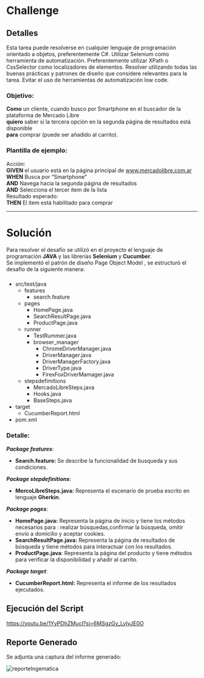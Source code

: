 # Challenge

## Detalles

Esta tarea puede resolverse en cualquier lenguaje de programación orientado a objetos,
preferentemente C#.
Utilizar Selenium como herramienta de automatización. Preferentemente utilizar XPath o CssSelector
como localizadores de elementos.
Resolver utilizando todas las buenas prácticas y patrones de diseño que considere relevantes para la
tarea.
Evitar el uso de herramientas de automatización low code.<br>

### Objetivo:
**Como** un cliente, cuando busco por Smartphone en el buscador de la plataforma de Mercado Libre <br>
**quiero** saber si la tercera opción en la segunda página de resultados está disponible <br> 
**para** comprar  (puede ser añadido al carrito).<br>

### Plantilla de ejemplo: 
Acción:<br>
**GIVEN** el usuario está en la página principal de www.mercadolibre.com.ar <br> 
**WHEN** Busca por “Smartphone” <br>
**AND** Navega hacia la segunda página de resultados <br>
**AND** Selecciona el tercer ítem de la lista <br>
Resultado esperado: <br>
**THEN** El ítem está habilitado para comprar <br> 

<hr>

# Solución

Para resolver el desafío se utilizó en el proyecto el lenguaje de programación **JAVA** y las librerías **Selenium** y **Cucumber**. <br>
Se implementó el patrón de diseño Page Object Model , se estructuró el desafío de la siguiente manera:

### 
- src/test/java
  - features
    - search.feature
  - pages
    - HomePage.java
    - SearchResultPage.java
    - ProductPage.java
  - runner
    - TestRummer.java
    - browser_manager
        - ChromeDriverManager.java
        - DriverManager.java
        - DriverManagerFactory.java
        - DriverType.java
        - FirexFoxDriverMamager.java
  - stepsdefimitions
    - MercadoLibreSteps.java
    - Hooks.java
    - BaseSteps.java
- target
  - CucumberReport.html
- pom.xml

###

### **Detalle**: 

_**Package features**_:
- **Search.feature:** Se describe la funcionalidad de busqueda y sus condiciones.

_**Package stepdefinitions**_:
- **MercoLibreSteps.java:** Representa el escenario de prueba escrito en lenguaje **Gherkin**.
  
_**Package pages**_:
- **HomePage.java:** Representa la página de inicio y tiene los métodos necesarios para : realizar búsquedas,confirmar la búsqueda, omitir envío a domicilio y aceptar cookies. 
- **SearchResultPage.java:** Representa la página de resultados de búsqueda y tiene métodos para interactuar con los resultados.
- **ProductPage.java**: Representa la página del producto y tiene métodos para verificar la disponibilidad y añadir al carrito.

_**Package target**_:
- **CucumberReport.html:** Representa el informe de los resultados ejecutados. 

## Ejecución del Script

https://youtu.be/1YyPDhZMucI?si=6MSgzGy_LyIvJE0O

## Reporte Generado
Se adjunta una captura del informe generado:

![reporteIngematica](https://github.com/mgerezqa/challengeING/assets/54424951/2f70713a-a9f7-4430-942b-b0790ee5b7eb)
